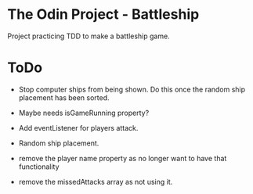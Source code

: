 # The Odin Project - Battleship

Project practicing TDD to make a battleship game.

# ToDo

- Stop computer ships from being shown. Do this once the random ship placement has been sorted. 
- Maybe needs isGameRunning property?
- Add eventListener for players attack. 
- Random ship placement. 


- remove the player name property as no longer want to have that functionality 
- remove the missedAttacks array as not using it. 